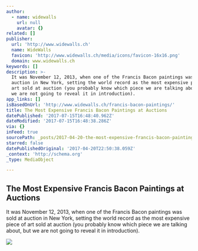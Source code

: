 ```yaml
---
author:
  - name: widewalls
    url: null
    avatar: {}
related: []
publisher:
  url: 'http://www.widewalls.ch'
  name: WideWalls
  favicon: 'http://www.widewalls.ch/media/icons/favicon-16x16.png'
  domain: www.widewalls.ch
keywords: []
description: >-
  It was November 12, 2013, when one of the Francis Bacon paintings was sold at
  auction in New York, setting the world record as the most expensive piece of
  art sold at auction (you probably know which piece we are talking about, but
  we are not going to reveal it in introduction).
app_links: []
isBasedOnUrl: 'http://www.widewalls.ch/francis-bacon-paintings/'
title: The Most Expensive Francis Bacon Paintings at Auctions
datePublished: '2017-07-15T16:48:40.962Z'
dateModified: '2017-07-15T16:48:38.286Z'
via: {}
inFeed: true
sourcePath: _posts/2017-04-20-the-most-expensive-francis-bacon-paintings-at-auctions.md
starred: false
datePublishedOriginal: '2017-04-20T22:50:38.059Z'
_context: 'http://schema.org'
_type: MediaObject

---
```

<article style=""><h1>The Most Expensive Francis Bacon Paintings at Auctions</h1><p>It was November 12, 2013, when one of the Francis Bacon paintings was sold at auction in New York, setting the world record as the most expensive piece of art sold at auction (you probably know which piece we are talking about, but we are not going to reveal it in introduction).</p><img src="http://d2jv9003bew7ag.cloudfront.net/uploads/Francis-Bacon-in-1976.jpg" /></article>